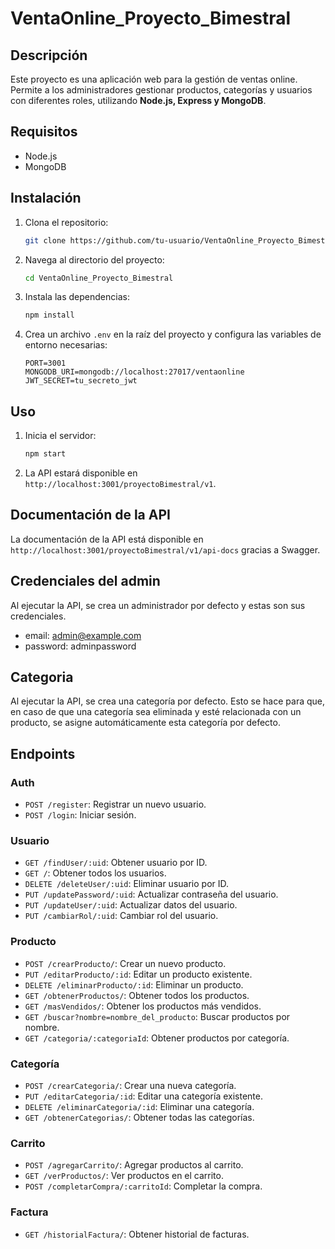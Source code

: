 # VentaOnline_Proyecto_Bimestral

##  Descripción
Este proyecto es una aplicación web para la gestión de ventas online. Permite a los administradores gestionar productos, categorías y usuarios con diferentes roles, utilizando **Node.js, Express y MongoDB**.

## Requisitos

- Node.js
- MongoDB

## Instalación

1. Clona el repositorio:

    ```bash
    git clone https://github.com/tu-usuario/VentaOnline_Proyecto_Bimestral.git
    ```

2. Navega al directorio del proyecto:

    ```bash
    cd VentaOnline_Proyecto_Bimestral
    ```

3. Instala las dependencias:

    ```bash
    npm install
    ```

4. Crea un archivo `.env` en la raíz del proyecto y configura las variables de entorno necesarias:

    ```env
    PORT=3001
    MONGODB_URI=mongodb://localhost:27017/ventaonline
    JWT_SECRET=tu_secreto_jwt
    ```

## Uso

1. Inicia el servidor:

    ```bash
    npm start
    ```

2. La API estará disponible en `http://localhost:3001/proyectoBimestral/v1`.

## Documentación de la API

La documentación de la API está disponible en `http://localhost:3001/proyectoBimestral/v1/api-docs` gracias a Swagger.

## Credenciales del admin
Al ejecutar la API, se crea un administrador por defecto y estas son sus credenciales.
- email: admin@example.com
- password: adminpassword

## Categoria 
Al ejecutar la API, se crea una categoría por defecto. Esto se hace para que, en caso de que una categoría sea eliminada y esté relacionada con un producto, se asigne automáticamente esta categoría por defecto.

## Endpoints

### Auth

- `POST /register`: Registrar un nuevo usuario.
- `POST /login`: Iniciar sesión.

### Usuario

- `GET /findUser/:uid`: Obtener usuario por ID.
- `GET /`: Obtener todos los usuarios.
- `DELETE /deleteUser/:uid`: Eliminar usuario por ID.
- `PUT /updatePassword/:uid`: Actualizar contraseña del usuario.
- `PUT /updateUser/:uid`: Actualizar datos del usuario.
- `PUT /cambiarRol/:uid`: Cambiar rol del usuario.

### Producto

- `POST /crearProducto/`: Crear un nuevo producto.
- `PUT /editarProducto/:id`: Editar un producto existente.
- `DELETE /eliminarProducto/:id`: Eliminar un producto.
- `GET /obtenerProductos/`: Obtener todos los productos.
- `GET /masVendidos/`: Obtener los productos más vendidos.
- `GET /buscar?nombre=nombre_del_producto`: Buscar productos por nombre.
- `GET /categoria/:categoriaId`: Obtener productos por categoría.

### Categoría

- `POST /crearCategoria/`: Crear una nueva categoría.
- `PUT /editarCategoria/:id`: Editar una categoría existente.
- `DELETE /eliminarCategoria/:id`: Eliminar una categoría.
- `GET /obtenerCategorias/`: Obtener todas las categorías.

### Carrito

- `POST /agregarCarrito/`: Agregar productos al carrito.
- `GET /verProductos/`: Ver productos en el carrito.
- `POST /completarCompra/:carritoId`: Completar la compra.

### Factura

- `GET /historialFactura/`: Obtener historial de facturas.



